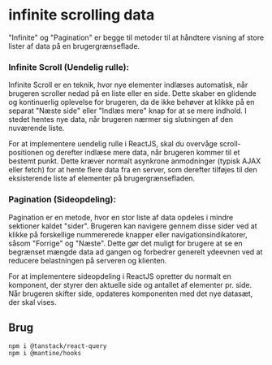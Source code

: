 # infinite scrolling data
"Infinite" og "Pagination" er begge til metoder til at håndtere visning af store lister af data på en brugergrænseflade.

### Infinite Scroll (Uendelig rulle):

Infinite Scroll er en teknik, hvor nye elementer indlæses automatisk, når brugeren scroller nedad på en liste eller en side. Dette skaber en glidende og kontinuerlig oplevelse for brugeren, da de ikke behøver at klikke på en separat "Næste side" eller "Indlæs mere" knap for at se mere indhold. I stedet hentes nye data, når brugeren nærmer sig slutningen af den nuværende liste.

For at implementere uendelig rulle i ReactJS, skal du overvåge scroll-positionen og derefter indlæse mere data, når brugeren kommer til et bestemt punkt. Dette kræver normalt asynkrone anmodninger (typisk AJAX eller fetch) for at hente flere data fra en server, som derefter tilføjes til den eksisterende liste af elementer på brugergrænsefladen.

### Pagination (Sideopdeling):

Pagination er en metode, hvor en stor liste af data opdeles i mindre sektioner kaldet "sider". Brugeren kan navigere gennem disse sider ved at klikke på forskellige nummererede knapper eller navigationsindikatorer, såsom "Forrige" og "Næste". Dette gør det muligt for brugere at se en begrænset mængde data ad gangen og forbedrer generelt ydeevnen ved at reducere belastningen på serveren og klienten.

For at implementere sideopdeling i ReactJS opretter du normalt en komponent, der styrer den aktuelle side og antallet af elementer pr. side. Når brugeren skifter side, opdateres komponenten med det nye datasæt, der skal vises.

## Brug
    npm i @tanstack/react-query
    npm i @mantine/hooks
